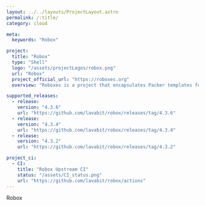 ```yaml
---
layout: ../../layouts/ProjectLayout.astro
permalink: /:title/
category: cloud

meta:
  keywords: "Robox"

project:
  title: "Robox"
  type: "Shell"
  logo: "/assets/projectLogos/robox.png"
  url: "Robox"
  project_official_url: "https://roboxes.org"
  overview: "Roboxes is a project that encapsulates Packer templates for building base boxes suitable for use with Vagrant, Docker, or as generic open virtualization appliances. A subset of the templates are built and available from the Vagrant Cloud."

supported_releases:
  - release:
    version: "4.3.6"
    url: "https://github.com/lavabit/robox/releases/tag/4.3.6"
  - release:
    version: "4.3.4"
    url: "https://github.com/lavabit/robox/releases/tag/4.3.4"
  - release:
    version: "4.3.2"
    url: "https://github.com/lavabit/robox/releases/tag/4.3.2"

project_ci:
  - CI:
    title: "Robox Upstream CI"
    status: "/assets/CI_status.png"
    url: "https://github.com/lavabit/robox/actions"
---
```


<p>Robox</p>
